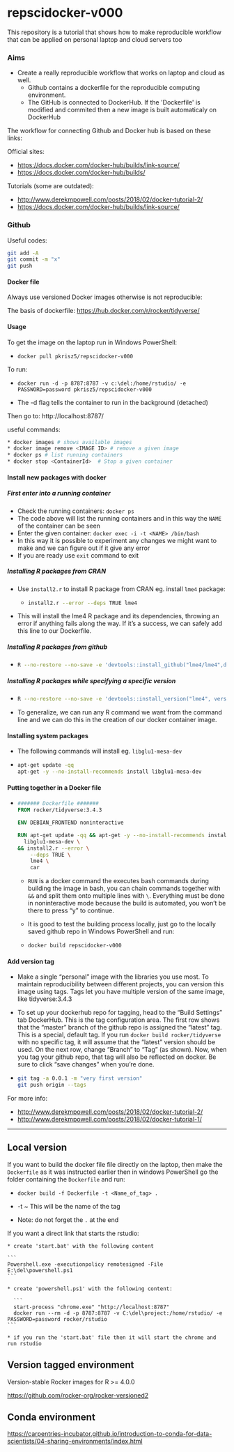 # repscidocker-v000
This repository is a tutorial that shows how to make reproducible workflow that can be applied on personal laptop and cloud servers too 

### Aims

* Create a really reproducible workflow that works on laptop and cloud as well.
  * Github contains a dockerfile for the reproducible computing environment.
  * The GitHub is connected to DockerHub. If the 'Dockerfile' is modified and commited then a new image is built automaticaly on DockerHub 

The workflow for connecting Github and Docker hub is based on these links:

Official sites:

* https://docs.docker.com/docker-hub/builds/link-source/
* https://docs.docker.com/docker-hub/builds/

Tutorials (some are outdated):

* http://www.derekmpowell.com/posts/2018/02/docker-tutorial-2/
* https://docs.docker.com/docker-hub/builds/link-source/

### Github

Useful codes:

``` bash
git add -A
git commit -m "x"
git push
```



#### Docker file

Always use versioned Docker images otherwise is not reproducible:

The basis of dockerfile: https://hub.docker.com/r/rocker/tidyverse/


#### Usage 
To get the image on the laptop run in Windows PowerShell:

* `docker pull pkrisz5/repscidocker-v000`

To run:

* `docker run -d -p 8787:8787 -v c:\del:/home/rstudio/ -e PASSWORD=password pkrisz5/repscidocker-v000`

* The -d flag tells the container to run in the background (detached)

 

Then go to: http://localhost:8787/

useful commands:

``` bash
* docker images # shows available images
* docker image remove <IMAGE ID> # remove a given image
* docker ps # list running containers
* docker stop <ContainerId>  # Stop a given container
```

#### Install new packages with docker

##### First enter into a running container

   * Check the running containers: ```docker ps```
   * The code above will list the running containers and in this way the `NAME` of the container can be seen
   * Enter the given container: `docker exec -i -t <NAME> /bin/bash`
   * In this way it is possible to experiment any changes we might want to make and we can figure out if it give any error
   * If you are ready use `exit` command to exit

##### Installing R packages from CRAN

* Use `install2.r` to install R package from CRAN eg. install `lme4` package:
  * ```bash
  	install2.r --error --deps TRUE lme4
  	```
* This will install the lme4 R package and its dependencies, throwing an error if anything fails along the way. If it’s a success, we can safely add this line to our Dockerfile.

##### Installing R packages from github

* ```bash
  R --no-restore --no-save -e 'devtools::install_github("lme4/lme4",dependencies=TRUE)'
  ```

##### Installing R packages while specifying a specific version

* ```bash
  R --no-restore --no-save -e 'devtools::install_version("lme4", version="1.1-14")'
  ```

* To generalize, we can run any R command we want from the command line and we can do this in the creation of our docker container image.

#### Installing system packages

* The following commands will install eg. `libglu1-mesa-dev`

* ``` bash
  apt-get update -qq
  apt-get -y --no-install-recommends install libglu1-mesa-dev
  ```

#### Putting together in a Docker file

* ``` dockerfile
  ####### Dockerfile #######
  FROM rocker/tidyverse:3.4.3
  
  ENV DEBIAN_FRONTEND noninteractive
  
  RUN apt-get update -qq && apt-get -y --no-install-recommends install \
  	libglu1-mesa-dev \
  && install2.r --error \
      --deps TRUE \
      lme4 \
      car
  ```

  * `RUN` is a docker command the executes bash commands during building the image in bash, you can chain commands together with `&&` and split them onto multiple lines with `\`. Everything must be done in noninteractive mode because the build is automated, you won’t be there to press “y” to continue.

  * It is good to test the building process locally, just go to the locally saved github repo in Windows PowerShell and run:

  * ```bash
    docker build repscidocker-v000
    ```

#### Add version tag

* Make a single “personal” image with the libraries you use most. To maintain reproducibility between different projects, you can version this image using tags. Tags let you have multiple version of the same image, like tidyverse:3.4.3 

* To set up your dockerhub repo for tagging, head to the “Build Settings” tab DockerHub. This is the tag configuration area. The first row shows that the “master” branch of the github repo is assigned the “latest” tag. This is a special, default tag. If you run `docker build rocker/tidyverse` with no specific tag, it will assume that the “latest” version should be used. On the next row, change “Branch” to “Tag” (as shown). Now, when you tag your github repo, that tag will also be reflected on docker. Be sure to click “save changes” when you’re done.

* ```bash
  git tag -a 0.0.1 -m "very first version"
  git push origin --tags
  ```

For more info:

* http://www.derekmpowell.com/posts/2018/02/docker-tutorial-2/
* http://www.derekmpowell.com/posts/2018/02/docker-tutorial-1/


****
## Local version

If you want to build the docker file file directly on the laptop, then make the `Dockerfile` as it was instructed earlier then in windows PowerShell go the folder containing the `Dockerfile` and run:

* `docker build -f Dockerfile -t <Name_of_tag> . `

* -t ~ This will be the name of the tag
* Note: do not forget the `.` at the end

If you want a direct link that starts the rstudio:
    
    * create 'start.bat' with the following content
    
    ```
    Powershell.exe -executionpolicy remotesigned -File  E:\del\powershell.ps1
    ```
    
    * create 'powershell.ps1' with the following content:
  
	  ```
      start-process "chrome.exe" "http://localhost:8787"
      docker run --rm -d -p 8787:8787 -v C:\del\project:/home/rstudio/ -e PASSWORD=password rocker/rstudio
    ```
    
    * if you run the 'start.bat' file then it will start the chrome and run rstudio
  
## Version tagged environment 

Version-stable Rocker images for R >= 4.0.0

https://github.com/rocker-org/rocker-versioned2

## Conda environment

https://carpentries-incubator.github.io/introduction-to-conda-for-data-scientists/04-sharing-environments/index.html

